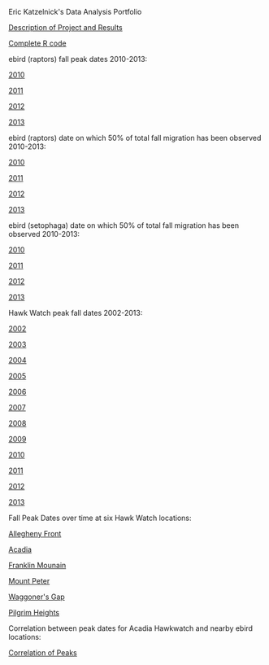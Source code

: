 Eric Katzelnick's Data Analysis Portfolio 
 
<a href="https://github.com/ekatzelnick/ekatzelnick.github.io/blob/master/Capstone_project_description.docx">Description of Project and Results</a>

<a href="https://github.com/ekatzelnick/ekatzelnick.github.io/blob/master/trimmed_capstone_script.R">Complete R code</a>


ebird (raptors) fall peak dates 2010-2013:

<a href="https://github.com/ekatzelnick/ekatzelnick.github.io/blob/master/ebird2010_peak_fast.gif">2010</a>

<a href="https://github.com/ekatzelnick/ekatzelnick.github.io/blob/master/ebird2011_peak_fast.gif">2011</a>

<a href="https://github.com/ekatzelnick/ekatzelnick.github.io/blob/master/ebird2012_peak_fast.gif">2012</a>

<a href="https://github.com/ekatzelnick/ekatzelnick.github.io/blob/master/ebird2013_peak._fastgif">2013</a>


ebird (raptors) date on which 50% of total fall migration has been observed 2010-2013:

<a href="https://github.com/ekatzelnick/ekatzelnick.github.io/blob/master/ebird2010_half_fast.gif">2010</a>

<a href="https://github.com/ekatzelnick/ekatzelnick.github.io/blob/master/ebird2011_half_fast.gif">2011</a>

<a href="https://github.com/ekatzelnick/ekatzelnick.github.io/blob/master/ebird2012_half_fast.gif">2012</a>

<a href="https://github.com/ekatzelnick/ekatzelnick.github.io/blob/master/ebird2013_half_fast.gif">2013</a>

ebird (setophaga) date on which 50% of total fall migration has been observed 2010-2013:

<a href="https://github.com/ekatzelnick/ekatzelnick.github.io/blob/master/setop2010_half_fast.gif">2010</a>

<a href="https://github.com/ekatzelnick/ekatzelnick.github.io/blob/master/setop2011_half_fast.gif">2011</a>

<a href="https://github.com/ekatzelnick/ekatzelnick.github.io/blob/master/setop2012_half_fast.gif">2012</a>

<a href="https://github.com/ekatzelnick/ekatzelnick.github.io/blob/master/setop2013_half_fast.gif">2013</a>

Hawk Watch peak fall dates 2002-2013:

<a href="https://github.com/ekatzelnick/ekatzelnick.github.io/blob/master/hawk2_peak_fast.gif">2002</a>

<a href="https://github.com/ekatzelnick/ekatzelnick.github.io/blob/master/hawk3_peak_fast.gif">2003</a>

<a href="https://github.com/ekatzelnick/ekatzelnick.github.io/blob/master/hawk4_peak_fast.gif">2004</a>

<a href="https://github.com/ekatzelnick/ekatzelnick.github.io/blob/master/hawk5_peak_fast.gif">2005</a>

<a href="https://github.com/ekatzelnick/ekatzelnick.github.io/blob/master/hawk6_peak_fast.gif">2006</a>

<a href="https://github.com/ekatzelnick/ekatzelnick.github.io/blob/master/hawk7_peak_fast.gif">2007</a>

<a href="https://github.com/ekatzelnick/ekatzelnick.github.io/blob/master/hawk8_peak_fast.gif">2008</a>

<a href="https://github.com/ekatzelnick/ekatzelnick.github.io/blob/master/hawk9_peak_fast.gif">2009</a>

<a href="https://github.com/ekatzelnick/ekatzelnick.github.io/blob/master/hawk10_peak_fast.gif">2010</a>

<a href="https://github.com/ekatzelnick/ekatzelnick.github.io/blob/master/hawk11_peak_fast.gif">2011</a>

<a href="https://github.com/ekatzelnick/ekatzelnick.github.io/blob/master/hawk12_peak_fast.gif">2012</a>

<a href="https://github.com/ekatzelnick/ekatzelnick.github.io/blob/master/hawk13_peak_fast.gif">2013</a>

Fall Peak Dates over time at six Hawk Watch locations:

<a href="https://github.com/ekatzelnick/ekatzelnick.github.io/blob/master/Allegheny.png">Allegheny Front</a>

<a href="https://github.com/ekatzelnick/ekatzelnick.github.io/blob/master/Acadia_plot.png">Acadia</a>

<a href="https://github.com/ekatzelnick/ekatzelnick.github.io/blob/master/Franklin.png">Franklin Mounain</a>

<a href="https://github.com/ekatzelnick/ekatzelnick.github.io/blob/master/mount_peter.png">Mount Peter</a>

<a href="https://github.com/ekatzelnick/ekatzelnick.github.io/blob/master/Waggoner.png">Waggoner's Gap</a>

<a href="https://github.com/ekatzelnick/ekatzelnick.github.io/blob/master/Pilgrim.png">Pilgrim Heights</a>

Correlation between peak dates for Acadia Hawkwatch and nearby ebird locations:

<a href="https://github.com/ekatzelnick/ekatzelnick.github.io/blob/master/acadia_corr.png">Correlation of Peaks</a>


 
